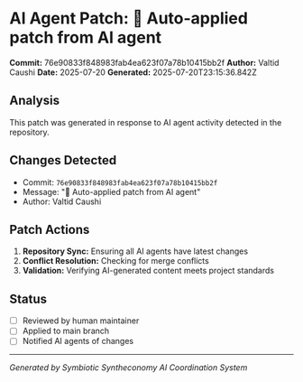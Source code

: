 # AI Agent Patch: 🤖 Auto-applied patch from AI agent

**Commit:** 76e90833f848983fab4ea623f07a78b10415bb2f
**Author:** Valtid Caushi
**Date:** 2025-07-20
**Generated:** 2025-07-20T23:15:36.842Z

## Analysis

This patch was generated in response to AI agent activity detected in the repository.

## Changes Detected

- Commit: `76e90833f848983fab4ea623f07a78b10415bb2f`
- Message: "🤖 Auto-applied patch from AI agent"
- Author: Valtid Caushi

## Patch Actions

1. **Repository Sync:** Ensuring all AI agents have latest changes
2. **Conflict Resolution:** Checking for merge conflicts
3. **Validation:** Verifying AI-generated content meets project standards

## Status

- [ ] Reviewed by human maintainer
- [ ] Applied to main branch
- [ ] Notified AI agents of changes

---
*Generated by Symbiotic Syntheconomy AI Coordination System*
